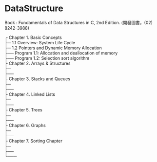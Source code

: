 # DataStructure
Book : Fundamentals of Data Structures in C, 2nd Edition. (開發圖書，(02) 8242-3988)
<p>
┌ Chapter 1. Basic Concepts<br />
├─ 1.1 Overview: System Life Cycle<br />
├─ 1.2 Pointers and Dynamic Memory Allocation<br />
├── Program 1.1: Allocation and deallocation of memory<br />
├── Program 1.2: Selection sort algorithm<br />
├ Chapter 2. Arrays & Structures<br />
├─ <br />
├── <br />
├ Chapter 3. Stacks and Queues<br />
├─ <br />
├── <br />
├ Chapter 4. Linked Lists<br />
├─ <br />
├── <br />
├ Chapter 5. Trees<br />
├─ <br />
├── <br />
├ Chapter 6. Graphs<br />
├─ <br />
├── <br />
├ Chapter 7. Sorting Chapter<br />
├─ <br />
├── <br />
└───<br />


</p>
